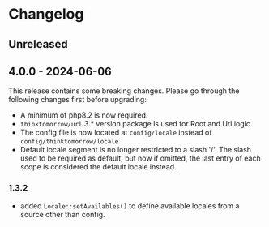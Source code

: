 # Changelog

## Unreleased

## 4.0.0 - 2024-06-06
This release contains some breaking changes. Please go through the following changes first before upgrading:
- A minimum of php8.2 is now required.
- `thinktomorrow/url` 3.* version package is used for Root and Url logic. 
- The config file is now located at `config/locale` instead of `config/thinktomorrow/locale`.
- Default locale segment is no longer restricted to a slash '/'. The slash used to be required as default, but now if omitted, the last entry of each scope is considered the default locale instead.

### 1.3.2
- added `Locale::setAvailables()` to define available locales from a source other than config.
